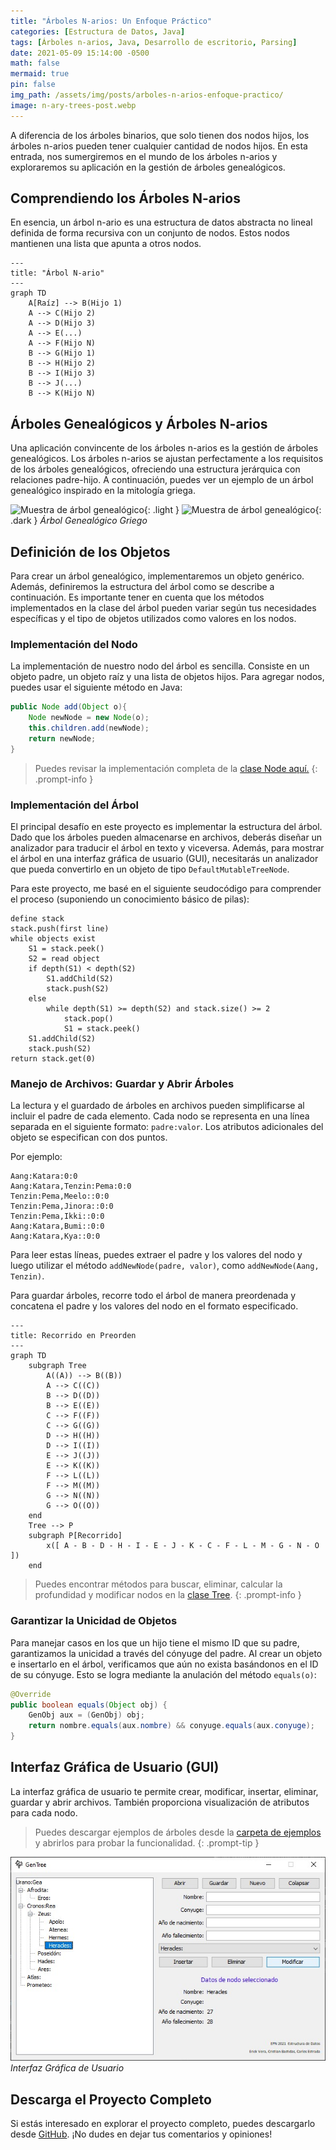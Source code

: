 ```yaml
---
title: "Árboles N-arios: Un Enfoque Práctico"
categories: [Estructura de Datos, Java]
tags: [Árboles n-arios, Java, Desarrollo de escritorio, Parsing]
date: 2021-05-09 15:14:00 -0500
math: false
mermaid: true
pin: false
img_path: /assets/img/posts/arboles-n-arios-enfoque-practico/
image: n-ary-trees-post.webp
---
```

A diferencia de los árboles binarios, que solo tienen dos nodos hijos, los árboles n-arios pueden tener cualquier cantidad de nodos hijos. En esta entrada, nos sumergiremos en el mundo de los árboles n-arios y exploraremos su aplicación en la gestión de árboles genealógicos.

## Comprendiendo los Árboles N-arios

En esencia, un árbol n-ario es una estructura de datos abstracta no lineal definida de forma recursiva con un conjunto de nodos. Estos nodos mantienen una lista que apunta a otros nodos.

```mermaid
---
title: "Árbol N-ario"
---
graph TD
    A[Raíz] --> B(Hijo 1)
    A --> C(Hijo 2)
    A --> D(Hijo 3)
    A --> E(...)
    A --> F(Hijo N)
    B --> G(Hijo 1)
    B --> H(Hijo 2)
    B --> I(Hijo 3)
    B --> J(...)
    B --> K(Hijo N)
```

## Árboles Genealógicos y Árboles N-arios

Una aplicación convincente de los árboles n-arios es la gestión de árboles genealógicos. Los árboles n-arios se ajustan perfectamente a los requisitos de los árboles genealógicos, ofreciendo una estructura jerárquica con relaciones padre-hijo. A continuación, puedes ver un ejemplo de un árbol genealógico inspirado en la mitología griega.

![Muestra de árbol genealógico](greek-family-tree-light.webp){: .light }
![Muestra de árbol genealógico](greek-family-tree-dark.webp){: .dark }
_Árbol Genealógico Griego_

## Definición de los Objetos

Para crear un árbol genealógico, implementaremos un objeto genérico. Además, definiremos la estructura del árbol como se describe a continuación. Es importante tener en cuenta que los métodos implementados en la clase del árbol pueden variar según tus necesidades específicas y el tipo de objetos utilizados como valores en los nodos.

### Implementación del Nodo

La implementación de nuestro nodo del árbol es sencilla. Consiste en un objeto padre, un objeto raíz y una lista de objetos hijos. Para agregar nodos, puedes usar el siguiente método en Java:

```java
public Node add(Object o){
    Node newNode = new Node(o);
    this.children.add(newNode);
    return newNode;
}
```

>Puedes revisar la implementación completa de la [clase Node aquí.](https://github.com/crixodia/nary-family-tree/blob/master/ArbolGen/src/CapaNegocio/Node.java)
{: .prompt-info }

### Implementación del Árbol

El principal desafío en este proyecto es implementar la estructura del árbol. Dado que los árboles pueden almacenarse en archivos, deberás diseñar un analizador para traducir el árbol en texto y viceversa. Además, para mostrar el árbol en una interfaz gráfica de usuario (GUI), necesitarás un analizador que pueda convertirlo en un objeto de tipo `DefaultMutableTreeNode`.

Para este proyecto, me basé en el siguiente seudocódigo para comprender el proceso (suponiendo un conocimiento básico de pilas):

```text
define stack
stack.push(first line)
while objects exist
    S1 = stack.peek()
    S2 = read object
    if depth(S1) < depth(S2)
        S1.addChild(S2)
        stack.push(S2)
    else
        while depth(S1) >= depth(S2) and stack.size() >= 2
            stack.pop()
            S1 = stack.peek()
    S1.addChild(S2)
    stack.push(S2)
return stack.get(0)
```

### Manejo de Archivos: Guardar y Abrir Árboles

La lectura y el guardado de árboles en archivos pueden simplificarse al incluir el padre de cada elemento. Cada nodo se representa en una línea separada en el siguiente formato: `padre:valor`. Los atributos adicionales del objeto se especifican con dos puntos.

Por ejemplo:

```text
Aang:Katara:0:0
Aang:Katara,Tenzin:Pema:0:0
Tenzin:Pema,Meelo::0:0
Tenzin:Pema,Jinora::0:0
Tenzin:Pema,Ikki::0:0
Aang:Katara,Bumi::0:0
Aang:Katara,Kya::0:0
```

Para leer estas líneas, puedes extraer el padre y los valores del nodo y luego utilizar el método `addNewNode(padre, valor)`, como `addNewNode(Aang, Tenzin)`.

Para guardar árboles, recorre todo el árbol de manera preordenada y concatena el padre y los valores del nodo en el formato especificado.

```mermaid
---
title: Recorrido en Preorden
---
graph TD
    subgraph Tree
        A((A)) --> B((B))
        A --> C((C))
        B --> D((D))
        B --> E((E))
        C --> F((F))
        C --> G((G))
        D --> H((H))
        D --> I((I))
        E --> J((J))
        E --> K((K))
        F --> L((L))
        F --> M((M))
        G --> N((N))
        G --> O((O))
    end
    Tree --> P
    subgraph P[Recorrido]
        x([ A - B - D - H - I - E - J - K - C - F - L - M - G - N - O ])
    end
```

>Puedes encontrar métodos para buscar, eliminar, calcular la profundidad y modificar nodos en la [clase Tree](https://github.com/crixodia/nary-family-tree/blob/master/ArbolGen/src/CapaNegocio/Tree.java).
{: .prompt-info }

### Garantizar la Unicidad de Objetos

Para manejar casos en los que un hijo tiene el mismo ID que su padre, garantizamos la unicidad a través del cónyuge del padre. Al crear un objeto e insertarlo en el árbol, verificamos que aún no exista basándonos en el ID de su cónyuge. Esto se logra mediante la anulación del método `equals(o)`:

```java
@Override
public boolean equals(Object obj) {
    GenObj aux = (GenObj) obj;
    return nombre.equals(aux.nombre) && conyuge.equals(aux.conyuge);
}
```

## Interfaz Gráfica de Usuario (GUI)

La interfaz gráfica de usuario te permite crear, modificar, insertar, eliminar, guardar y abrir archivos. También proporciona visualización de atributos para cada nodo.

>Puedes descargar ejemplos de árboles desde la [carpeta de ejemplos](https://github.com/crixodia/nary-family-tree/tree/master/examples) y abrirlos para probar la funcionalidad.
{: .prompt-tip }

![Interfaz Gráfica de Usuario](https://github.com/crixodia/nary-family-tree/raw/master/assets/gui.jpg)
_Interfaz Gráfica de Usuario_

## Descarga el Proyecto Completo

Si estás interesado en explorar el proyecto completo, puedes descargarlo desde [GitHub](https://github.com/crixodia/nary-family-tree). ¡No dudes en dejar tus comentarios y opiniones!
